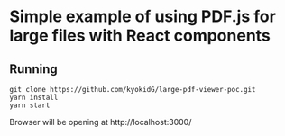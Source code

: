 # Simple example of using PDF.js for large files with React components

## Running

```
git clone https://github.com/kyokidG/large-pdf-viewer-poc.git
yarn install
yarn start
```

Browser will be opening at http://localhost:3000/
